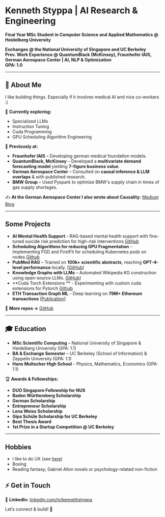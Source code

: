 
# Kenneth Styppa | AI Research & Engineering

**Final Year MSc Student in Computer Science and Applied Mathematics @ Heidelberg University**

**Exchanges @ the National University of Singapore and UC Berkeley**  
**Prev. Work Experience @ QuantumBlack (McKinsey), Fraunhofer IAIS, German Aerospace Center | AI, NLP & Optimization**  
**GPA: 1.0**

---

## 👋 About Me  
I like building things. Especially if it involves medical AI and nice co-workers :) 

📌 **Currently exploring:**  
- Specialized LLMs 
- Instruction Tuning
- Cuda Programming
- GPU Scheduling Algorithm Engineering 

🔬 **Previously at:** 
- **Fraunhofer IAIS** – Developing german medical foundation models.
- **QuantumBlack, McKinsey** – Developed a **multivariate demand forecasting model** yielding **7-figure business value**.   
- **German Aerospace Center** – Consulted on **causal inference & LLM overlaps** & with published research.
- **BMW Group** – Used Pyspark to optimize BMW's supply chain in times of gas supply shortages.

✍️ **At the German Aerospace Center I also wrote about Causality:** [Medium Blog](https://medium.com/causality-in-data-science)  

---

## Some Projects  
- **AI Mental Health Support** - RAG-based mental health support with fine-tuned suicide risk prediction for high-risk interventions [GitHub](https://github.com/kennethSty/mentalAI)
- **Scheduling Algorithms for reducing GPU Fragmentation** - Implementing FGD and FirstFit for scheduling Kubernetes pods on nodes [Github](https://github.com/kennethSty/gpu_scheduling)
- **PubMed RAG** – Trained on **100k+ scientific abstracts**, reaching **GPT-4-level performance** locally. [[GitHub](https://github.com/KennyLoRI/pubMedNLP)]
- **Knowledge Graphs with LLMs** – Automated Wikipedia KG construction using open-source LLMs. [GitHub](https://github.com/KennyLoRI/knowledgeGraph)]
- **Cuda Torch Extensions ** - Experimenting with custom cuda extensions for Pytorch [Github](https://github.com/kennethSty/custom_cuda_extensions)
- **ETH Transaction Graph ML** - Deep learning on **79M+ Ethereum transactions** [[Publication](https://www.sciencedirect.com/science/article/abs/pii/S0957417423003354)]  

🔗 **More repos →** [GitHub](https://github.com/kennethSty)  

---

## 🎓 Education  
- **MSc Scientific Computing** – National University of Singapore & Heidelberg University (GPA: 1.1)  
- **BA & Exchange Semester** – UC Berkeley (School of Information) & Zeppelin University (GPA: 1.1)
- **Hans Multscher High School** - Physics, Mathematics, Economics (GPA: 1.1)

🏆 **Awards & Fellowships:**  
- **DUO Singapore Fellowship for NUS** 
- **Baden Württemberg Scholarship** 
- **German Scholarship** 
- **Entrepreneur Scholarship** 
- **Lena Weiss Scholarship**
- **Gips Schüle Scholarship for UC Berkeley** 
- **Best Thesis Award** 
- **1st Prize in a Startup Competition @ UC Berkeley** 

---

## Hobbies 
- I like to do UX (see [here](https://drive.google.com/drive/folders/1NEDUxIFUX_vH8s3rGQLdd-58Xe62Zj_3?usp=sharing))
- Boxing
- Reading fantasy, Gabriel Allon novels or psychology-related non-fiction

## ⚡ Get in Touch  
💼 **LinkedIn:** [linkedin.com/in/kennethstyppa](https://www.linkedin.com/in/kennethstyppa)  

Let’s connect & build! 🚀
